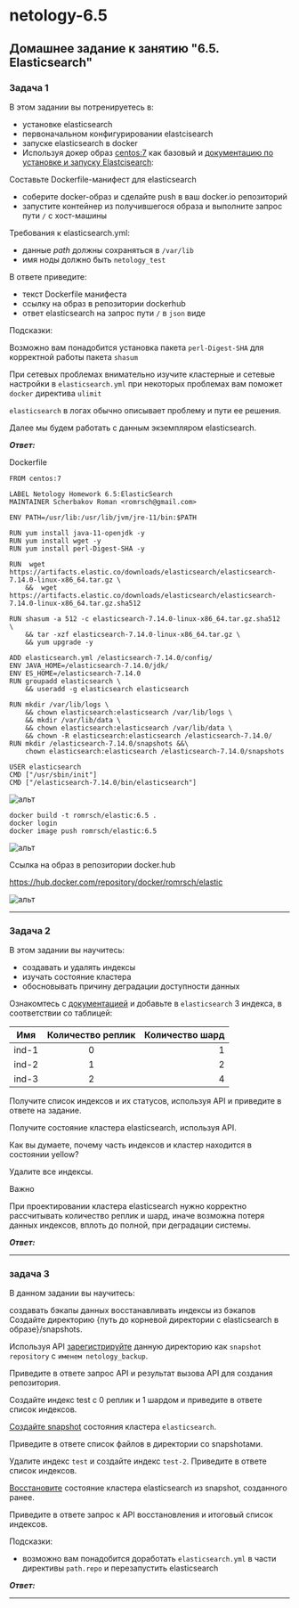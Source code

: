 # netology-6.5
## Домашнее задание к занятию "6.5. Elasticsearch"

### Задача 1

В этом задании вы потренируетесь в:

* установке elasticsearch
* первоначальном конфигурировании elastcisearch
* запуске elasticsearch в docker
* Используя докер образ [centos:7](https://hub.docker.com/_/centos) как базовый и [документацию по установке и запуску Elastcisearch](https://www.elastic.co/guide/en/elasticsearch/reference/current/targz.html):

Составьте Dockerfile-манифест для elasticsearch

* соберите docker-образ и сделайте push в ваш docker.io репозиторий
* запустите контейнер из получившегося образа и выполните запрос пути `/` c хост-машины

Требования к elasticsearch.yml:

* данные *path* должны сохраняться в `/var/lib`
* имя ноды должно быть `netology_test`

В ответе приведите:

* текст Dockerfile манифеста
* ссылку на образ в репозитории dockerhub
* ответ elasticsearch на запрос пути `/` в `json` виде

Подсказки:

Возможно вам понадобится установка пакета `perl-Digest-SHA` для корректной работы пакета `shasum`

При сетевых проблемах внимательно изучите кластерные и сетевые настройки в `elasticsearch.yml`
при некоторых проблемах вам поможет `docker` директива `ulimit`

`elasticsearch` в логах обычно описывает проблему и пути ее решения.

Далее мы будем работать с данным экземпляром elasticsearch.

***Ответ:***

Dockerfile

```
FROM centos:7

LABEL Netology Homework 6.5:ElasticSearch
MAINTAINER Scherbakov Roman <romrsch@gmail.com>

ENV PATH=/usr/lib:/usr/lib/jvm/jre-11/bin:$PATH

RUN yum install java-11-openjdk -y
RUN yum install wget -y
RUN yum install perl-Digest-SHA -y

RUN  wget https://artifacts.elastic.co/downloads/elasticsearch/elasticsearch-7.14.0-linux-x86_64.tar.gz \
    &&  wget https://artifacts.elastic.co/downloads/elasticsearch/elasticsearch-7.14.0-linux-x86_64.tar.gz.sha512

RUN shasum -a 512 -c elasticsearch-7.14.0-linux-x86_64.tar.gz.sha512  \ 
    && tar -xzf elasticsearch-7.14.0-linux-x86_64.tar.gz \
    && yum upgrade -y
    
ADD elasticsearch.yml /elasticsearch-7.14.0/config/
ENV JAVA_HOME=/elasticsearch-7.14.0/jdk/
ENV ES_HOME=/elasticsearch-7.14.0
RUN groupadd elasticsearch \
    && useradd -g elasticsearch elasticsearch
    
RUN mkdir /var/lib/logs \
    && chown elasticsearch:elasticsearch /var/lib/logs \
    && mkdir /var/lib/data \
    && chown elasticsearch:elasticsearch /var/lib/data \
    && chown -R elasticsearch:elasticsearch /elasticsearch-7.14.0/
RUN mkdir /elasticsearch-7.14.0/snapshots &&\
    chown elasticsearch:elasticsearch /elasticsearch-7.14.0/snapshots
    
USER elasticsearch
CMD ["/usr/sbin/init"]
CMD ["/elasticsearch-7.14.0/bin/elasticsearch"]

```
![альт](https://i.ibb.co/Jk1XZPN/Screenshot-5.jpg)

```
docker build -t romrsch/elastic:6.5 .
docker login
docker image push romrsch/elastic:6.5
```
![альт](https://i.ibb.co/yFFRwgB/Screenshot-3.jpg)

Ссылка на образ в репозитории docker.hub

https://hub.docker.com/repository/docker/romrsch/elastic

![альт](https://i.ibb.co/C61fVJG/Screenshot-2.jpg)


---
### Задача 2

В этом задании вы научитесь:

* создавать и удалять индексы
* изучать состояние кластера
* обосновывать причину деградации доступности данных

Ознакомтесь с [документацией](https://www.elastic.co/guide/en/elasticsearch/reference/current/indices-create-index.html) и добавьте в `elasticsearch` 3 индекса, в соответствии со таблицей:


| Имя       | Количество реплик   | Количество шард |
| ------------- |:---------------:| ---------------:|
| ind-1         | 0               |  1	    		|
| ind-2         | 1               |  2		    	|
| ind-3         | 2               |  4  </head>     |


Получите список индексов и их статусов, используя API и приведите в ответе на задание.

Получите состояние кластера elasticsearch, используя API.

Как вы думаете, почему часть индексов и кластер находится в состоянии yellow?

Удалите все индексы.

Важно

При проектировании кластера elasticsearch нужно корректно рассчитывать количество реплик и шард, иначе возможна потеря данных индексов, вплоть до полной, при деградации системы.

***Ответ:***

---

### задача 3

В данном задании вы научитесь:

создавать бэкапы данных
восстанавливать индексы из бэкапов
Создайте директорию {путь до корневой директории с elasticsearch в образе}/snapshots.

Используя API [зарегистрируйте](https://www.elastic.co/guide/en/elasticsearch/reference/current/snapshots-register-repository.html#snapshots-register-repository) данную директорию как `snapshot repository` c `именем netology_backup`.

Приведите в ответе запрос API и результат вызова API для создания репозитория.

Создайте индекс test с 0 реплик и 1 шардом и приведите в ответе список индексов.

[Создайте snapshot](https://www.elastic.co/guide/en/elasticsearch/reference/current/snapshots-take-snapshot.html) состояния кластера `elasticsearch`.

Приведите в ответе список файлов в директории со snapshotами.

Удалите индекс `test` и создайте индекс `test-2`. Приведите в ответе список индексов.

[Восстановите](https://www.elastic.co/guide/en/elasticsearch/reference/current/snapshots-restore-snapshot.html) состояние кластера elasticsearch из snapshot, созданного ранее.

Приведите в ответе запрос к API восстановления и итоговый список индексов.

Подсказки:

* возможно вам понадобится доработать `elasticsearch.yml` в части директивы `path.repo` и перезапустить elasticsearch

***Ответ:***

---



